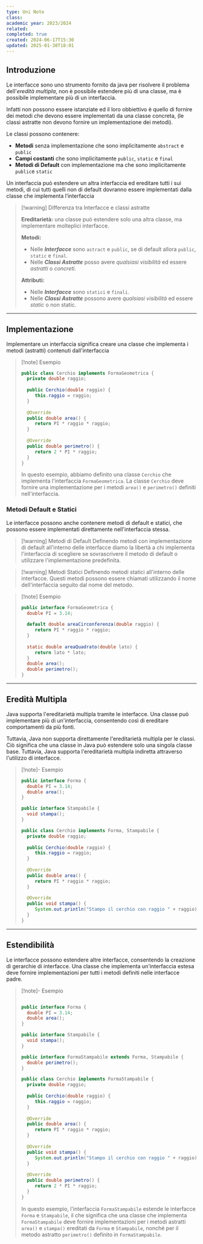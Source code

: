 ```yaml
---
type: Uni Note
class: 
academic year: 2023/2024
related: 
completed: true
created: 2024-06-17T15:30
updated: 2025-01-30T18:01
---
```

## Introduzione 

Le interfacce sono uno strumento fornito da java per risolvere il problema dell'*eredità multipla*, non è possibile estendere più di una classe, ma è possibile implementare più di un interfaccia.

Infatti non possono essere istanziate ed il loro obbiettivo è quello di fornire dei metodi che devono essere implementati da una classe concreta, (le classi astratte non devono fornire un implementazione dei metodi).

Le classi possono contenere:
- **Metodi** senza implementazione che sono implicitamente `abstract` e `public`
- **Campi costanti** che sono implicitamente `public`, `static` e `final`
- **Metodi di Default**  con implementazione ma che sono implicitamente `public`e  `static`

Un interfaccia può estendere un altra interfaccia ed ereditare tutti i sui metodi, di cui tutti quelli non di default dovranno essere implementati dalla classe che implementa l’interfaccia

>[!warning] Differenza tra Interfacce e classi astratte
>
>**Ereditarietà:** una classe può estendere solo una altra classe, ma implementare molteplici interfacce.
>
>**Metodi:**
>- Nelle ***Interfacce*** sono `astract` e `public`, se di default allora `public`, `static` e `final`.
>- Nelle ***Classi Astratte*** posso avere *qualsiasi visibilità* ed essere *astratti* o *concreti*.
>
>**Attributi:**
>- Nelle ***Interfacce*** sono `statici` e `finali`.
>- Nelle ***Classi Astratte*** possono avere *qualsiasi visibilità* ed essere *static* o non static.

---
## Implementazione

Implementare un interfaccia significa creare una classe che implementa i metodi (astratti) contenuti dall'interfaccia

>[!note] Esempio
>```java
>public class Cerchio implements FormaGeometrica {
>   private double raggio;
>   
>   public Cerchio(double raggio) {
>      this.raggio = raggio;
>   }
>   
>   @Override
>   public double area() {
>      return PI * raggio * raggio;
>   }
>   
>   @Override
>   public double perimetro() {
>      return 2 * PI * raggio;
>   }
>}
>```
>In questo esempio, abbiamo definito una classe `Cerchio` che implementa l'interfaccia `FormaGeometrica`. La classe `Cerchio` deve fornire una implementazione per i metodi `area()` e `perimetro()` definiti nell'interfaccia.

### Metodi Default e Statici 

Le interfacce possono anche contenere metodi di default e statici, che possono essere implementati direttamente nell'interfaccia stessa. 

>[!warning] Metodi di Default
>Definendo metodi con implementazione di default all'interno delle interfacce diamo la libertà a chi implementa l'interfaccia di scegliere se sovrascrivere il metodo di default o utilizzare l'implementazione predefinita.

>[!warning] Metodi Statici
>Definendo metodi statici all'interno delle interfacce. Questi metodi possono essere chiamati utilizzando il nome dell'interfaccia seguito dal nome del metodo.

>[!note] Esempio
>```java
>public interface FormaGeometrica {
>   double PI = 3.14;
>   
>   default double areaCirconferenza(double raggio) {
>      return PI * raggio * raggio;
>   }
>   
>   static double areaQuadrato(double lato) {
>      return lato * lato;
>   }
>   double area();
>   double perimetro();
> }
>```

---
## Eredità Multipla

Java supporta l'ereditarietà multipla tramite le interfacce. Una classe può implementare più di un'interfaccia, consentendo così di ereditare comportamenti da più fonti.

Tuttavia, Java non supporta direttamente l'ereditarietà multipla per le classi. Ciò significa che una classe in Java può estendere solo una singola classe base. Tuttavia, Java supporta l'ereditarietà multipla indiretta attraverso l'utilizzo di interfacce.

>[!note]- Esempio
>```java
>public interface Forma {
>   double PI = 3.14;
>   double area();
>}
>
>public interface Stampabile {
>   void stampa();
>}
>
>public class Cerchio implements Forma, Stampabile {
>   private double raggio;
>   
>   public Cerchio(double raggio) {
>      this.raggio = raggio;
>   }
>   
>   @Override
>   public double area() {
>      return PI * raggio * raggio;
>   }
>   
>   @Override
>   public void stampa() {
>      System.out.println("Stampo il cerchio con raggio " + raggio);
>   }
>}
>```

---
## Estendibilità

Le interfacce possono estendere altre interfacce, consentendo la creazione di gerarchie di interfacce. Una classe che implementa un'interfaccia estesa deve fornire implementazioni per tutti i metodi definiti nelle interfacce padre.

>[!note]- Esempio
>
>```java
>
>public interface Forma {
>   double PI = 3.14;
>   double area();
>}
>
>public interface Stampabile {
>   void stampa();
>}
>
>public interface FormaStampabile extends Forma, Stampabile {
>   double perimetro();
>}
>
>public class Cerchio implements FormaStampabile {
>   private double raggio;
>   
>   public Cerchio(double raggio) {
>      this.raggio = raggio;
>   }
>   
>   @Override
>   public double area() {
>      return PI * raggio * raggio;
>   }
>   
>   @Override
>   public void stampa() {
>      System.out.println("Stampo il cerchio con raggio " + raggio);
>   }
>   
>   @Override
>   public double perimetro() {
>      return 2 * PI * raggio;
>   }
>}
>```
>
>In questo esempio, l'interfaccia `FormaStampabile` estende le interfacce `Forma` e `Stampabile`, il che significa che una classe che implementa `FormaStampabile` deve fornire implementazioni per i metodi astratti `area()` e `stampa()` ereditati da `Forma` e `Stampabile`, nonché per il metodo astratto `perimetro()` definito in `FormaStampabile`.

